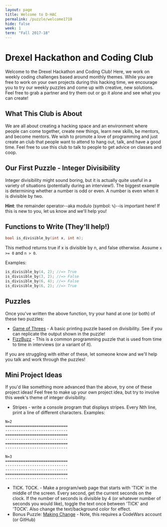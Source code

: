 ```yaml
---
layout: page
title: Welcome to D-HAC
permalink: /puzzle/welcome1718
hide: false
week: 1
term: "Fall 2017-18"
---
```

# Drexel Hackathon and Coding Club
Welcome to the Drexel Hackathon and Coding Club! Here, we work on weekly coding challenges based around monthly themes. While you are free to work on your own projects during this hacking time, we encourage you to try our weekly puzzles and come up with creative, new solutions. Feel free to grab a partner and try them out or go it alone and see what you can create!

## What This Club is About
We are all about creating a hacking space and an environment where people can come together, create new things, learn new skills, be mentors, and become mentors. We wish to promote a love of programming and just create an club that people want to attend to hang out, talk, and have a good time. Feel free to use this club to talk to people to get advice on classes and coop.

## Our First Puzzle - Integer Divisibility

Integer divisibility might sound boring, but it is actually quite useful in a variety of situations (potentially during an interview!). The biggest example is determining whether a number is odd or even. A number is even when it is divisible by two.

**Hint**: the remainder operator--aka modulo (symbol: `%`)--is important here! If this is new to you, let us know and we'll help you!

## Functions to Write (They'll help!)

```C
bool is_divisible_by(int x, int n);
```

This method returns true if x is divisible by n, and false otherwise.
Assume `x >= 0` and `n > 0`.

Examples:

```C
is_divisible_by(4, 2); //=> True
is_divisible_by(3, 2); //=> False
is_divisible_by(6, 4); //=> False
is_divisible_by(6, 2); //=> True
```

## Puzzles

Once you've written the above function, try your hand at one (or both) of these two puzzles:

* [Game of Threes](https://www.reddit.com/r/dailyprogrammer/comments/3r7wxz/20151102_challenge_239_easy_a_game_of_threes/) - A basic printing puzzle based on divisibility. See if you can replicate the output shown in the puzzle!
* [FizzBuzz](https://www.reddit.com/r/dailyprogrammer/comments/s6bas/4122012_challenge_39_easy/) - This is a common programming puzzle that is used from time to time in interviews (or a variant of it).

If you are struggling with either of these, let someone know and we'll help you talk and work through the puzzles!

## Mini Project Ideas

If you'd like something more advanced than the above, try one of these project ideas! Feel free to make up your own project idea, but try to involve this week's theme of integer divisibility.

* Stripes - write a console program that displays stripes. Every Nth line, print a line of different characters. Examples:

```
N=2
============================
----------------------------
============================
----------------------------
============================
----------------------------
```

```
N=3
============================
----------------------------
----------------------------
============================
----------------------------
```

* TICK. TOCK. - Make a program/web page that starts with 'TICK' in the middle of the screen. Every second, get the current seconds on the clock. If the number of seconds is divisible by 4 (or whatever number of seconds you would like), toggle the text once between 'TICK' and 'TOCK'. Also change the text/background color for effect.
* Bonus Puzzle: [Making Change](https://www.codewars.com/kata/making-change) - Note, this requires a CodeWars account (or GitHub)
